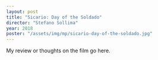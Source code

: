 ```yaml
---
layout: post
title: "Sicario: Day of the Soldado"
director: "Stefano Sollima"
year: 2018
poster: "/assets/img/mp/sicario-day-of-the-soldado.jpg"
---
```


My review or thoughts on the film go here.
